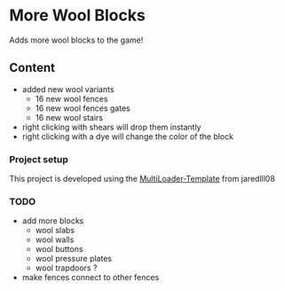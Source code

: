 # More Wool Blocks

Adds more wool blocks to the game!

## Content

- added new wool variants
    - 16 new wool fences
    - 16 new wool fences gates
    - 16 new wool stairs
- right clicking with shears will drop them instantly
- right clicking with a dye will change the color of the block

### Project setup

This project is developed using the [MultiLoader-Template](https://github.com/jaredlll08/MultiLoader-Template) from
jaredlll08

### TODO

- add more blocks
    - wool slabs
    - wool walls
    - wool buttons
    - wool pressure plates
    - wool trapdoors ?
- make fences connect to other fences
